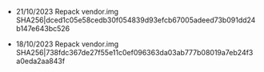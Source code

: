 - 21/10/2023
Repack vendor.img SHA256|dced1c05e58cedb30f054839d93efcb67005adeed73b091dd24b147e643bc526

- 18/10/2023
Repack vendor.img SHA256|738fdc367de27f55e11c0ef096363da03ab777b08019a7eb24f3a0eda2aa843f

